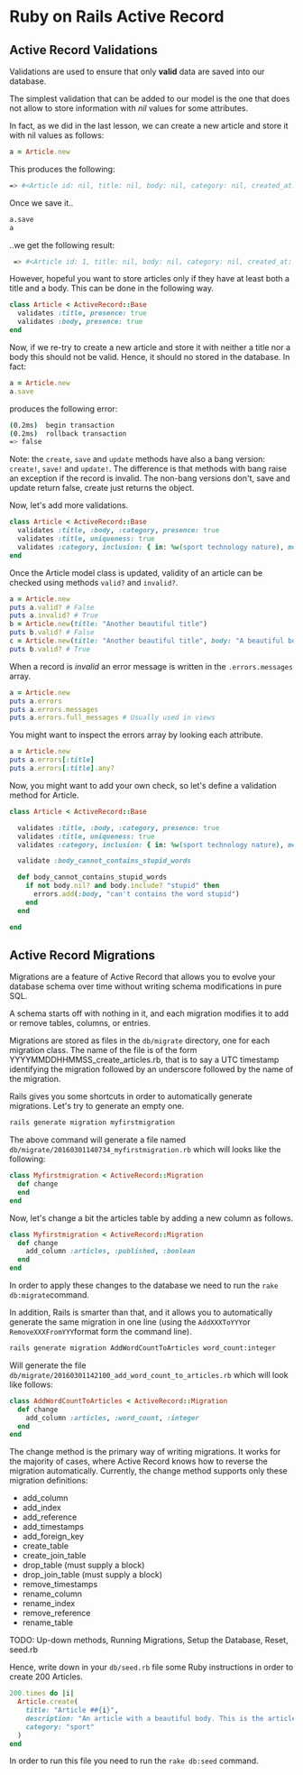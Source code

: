 # Ruby on Rails Active Record

## Active Record Validations

Validations are used to ensure that only **valid** data are saved into our database.

The simplest validation that can be added to our model is the one that does not allow to store information with *nil* values for some attributes.

In fact, as we did in the last lesson, we can create a new article and store it with nil values as follows:

~~~ruby
a = Article.new
~~~

This produces the following:

~~~bash
=> #<Article id: nil, title: nil, body: nil, category: nil, created_at: nil, updated_at: nil>
~~~

Once we save it..

~~~bash
a.save
a
~~~

..we get the following result:

~~~bash
 => #<Article id: 1, title: nil, body: nil, category: nil, created_at: "2016-03-01 10:27:08", updated_at: "2016-03-01 10:27:08">
 ~~~

However, hopeful you want to store articles only if they have at least both a title and a body. This can be done in the following way.

~~~ruby
class Article < ActiveRecord::Base
  validates :title, presence: true
  validates :body, presence: true
end
~~~

Now, if we re-try to create a new article and store it with neither a title nor a body this should not be valid. Hence, it should no stored in the database. In fact:

~~~ruby
a = Article.new
a.save
~~~

produces the following error:

~~~bash
(0.2ms)  begin transaction
(0.2ms)  rollback transaction
=> false
~~~

Note: the `create`, `save` and `update` methods have also a bang version: `create!`, `save!` and `update!`. The difference is that methods with bang raise an exception if the record is invalid. The non-bang versions don't, save and update return false, create just returns the object.

Now, let's add more validations.

~~~ruby
class Article < ActiveRecord::Base
  validates :title, :body, :category, presence: true
  validates :title, uniqueness: true
  validates :category, inclusion: { in: %w(sport technology nature), message: "%{value} is not a valid category" }
end
~~~

Once the Article model class is updated, validity of an article can be checked using methods `valid?` and `invalid?`.

~~~ruby
a = Article.new
puts a.valid? # False
puts a.invalid? # True
b = Article.new(title: "Another beautiful title")
puts b.valid? # False
c = Article.new(title: "Another beautiful title", body: "A beautiful body", category: "sport")
puts b.valid? # True
~~~

When a record is *invalid* an error message is written in the `.errors.messages` array.

~~~ruby
a = Article.new
puts a.errors
puts a.errors.messages
puts a.errors.full_messages # Usually used in views
~~~

You might want to inspect the errors array by looking each attribute.

~~~ruby
a = Article.new
puts a.errors[:title]
puts a.errors[:title].any?
~~~

Now, you might want to add your own check, so let's define a validation method for Article.

~~~ruby
class Article < ActiveRecord::Base

  validates :title, :body, :category, presence: true
  validates :title, uniqueness: true
  validates :category, inclusion: { in: %w(sport technology nature), message: "%{value} is not a valid category" }

  validate :body_cannot_contains_stupid_words

  def body_cannot_contains_stupid_words
    if not body.nil? and body.include? "stupid" then
      errors.add(:body, "can't contains the word stupid")
    end
  end

end
~~~

## Active Record Migrations

Migrations are a feature of Active Record that allows you to evolve your database schema over time without writing schema modifications in pure SQL.

A schema starts off with nothing in it, and each migration modifies it to add or remove tables, columns, or entries.

Migrations are stored as files in the `db/migrate` directory, one for each migration class. The name of the file is of the form YYYYMMDDHHMMSS_create_articles.rb, that is to say a UTC timestamp identifying the migration followed by an underscore followed by the name of the migration.

Rails gives you some shortcuts in order to automatically generate migrations. Let's try to generate an empty one.

~~~bash
rails generate migration myfirstmigration
~~~

The above command will generate a file named `db/migrate/20160301140734_myfirstmigration.rb` which will looks like the following:

~~~ruby
class Myfirstmigration < ActiveRecord::Migration
  def change
  end
end
~~~

Now, let's change a bit the articles table by adding a new column as follows.

~~~ruby
class Myfirstmigration < ActiveRecord::Migration
  def change
    add_column :articles, :published, :boolean
  end
end
~~~

In order to apply these changes to the database we need to run the `rake db:migrate`command.

In addition, Rails is smarter than that, and it allows you to automatically generate the same migration in one line (using the `AddXXXToYYY`or `RemoveXXXFromYYY`format form the command line).

~~~bash
rails generate migration AddWordCountToArticles word_count:integer
~~~

Will generate the file `db/migrate/20160301142100_add_word_count_to_articles.rb` which will look like follows:

~~~ruby
class AddWordCountToArticles < ActiveRecord::Migration
  def change
    add_column :articles, :word_count, :integer
  end
end
~~~

The change method is the primary way of writing migrations. It works for the majority of cases, where Active Record knows how to reverse the migration automatically. Currently, the change method supports only these migration definitions:

- add_column
- add_index
- add_reference
- add_timestamps
- add_foreign_key
- create_table
- create_join_table
- drop_table (must supply a block)
- drop_join_table (must supply a block)
- remove_timestamps
- rename_column
- rename_index
- remove_reference
- rename_table

TODO: Up-down methods, Running Migrations, Setup the Database, Reset, seed.rb




Hence, write down in your `db/seed.rb` file some Ruby instructions in order to create 200 Articles.

~~~ruby
200.times do |i|
  Article.create(
    title: "Article ##{i}",
    description: "An article with a beautiful body. This is the article ##{i}.",
    category: "sport"
  )
end
~~~

In order to run this file you need to run the `rake db:seed` command.
